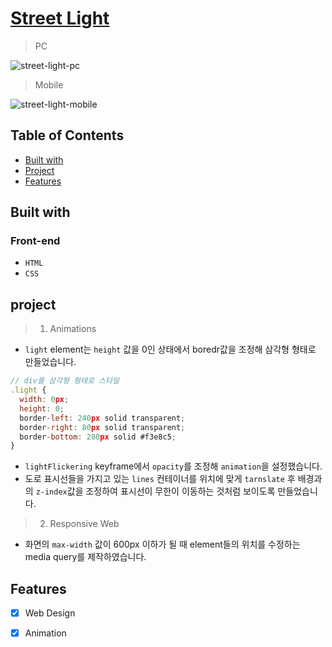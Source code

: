[Street Light](https://iamodh.github.io/street-light/)
=

> PC

![street-light-pc](https://github.com/iamodh/welcome-page/assets/68431235/81523c00-1c71-4f30-a7d2-dd892e24c331)

> Mobile

![street-light-mobile](https://github.com/iamodh/welcome-page/assets/68431235/465d7a9e-40b8-4496-85d3-fb327393eab2)

## Table of Contents
- [Built with](#built-with)
- [Project](#project)
- [Features](#features)

## Built with
### Front-end
- `HTML`
- `CSS`

## project    
> 1. Animations
- `light` element는 `height` 값을 0인 상태에서 boredr값을 조정해 삼각형 형태로 만들었습니다.
```Javascript
// div를 삼각형 형태로 스타일
.light {
  width: 0px;
  height: 0;
  border-left: 240px solid transparent;
  border-right: 80px solid transparent;
  border-bottom: 280px solid #f3e8c5;
}
```
- `lightFlickering` keyframe에서 `opacity`를 조정해 `animation`을 설정했습니다.
- 도로 표시선들을 가지고 있는 `lines` 컨테이너를 위치에 맞게 `tarnslate` 후 배경과의 `z-index`값을 조정하여 표시선이 무한이 이동하는 것처럼 보이도록 만들었습니다.
> 2. Responsive Web
- 화면의 `max-width` 값이 600px 이하가 될 때 element들의 위치를 수정하는 media query를 제작하였습니다.

## Features
- [x] Web Design
- [x] Animation

